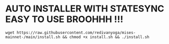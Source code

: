  # AUTO INSTALLER WITH STATESYNC EASY TO USE BROOHHH !!! 

```
wget https://raw.githubusercontent.com/redivanyoga/mises-mainnet-/main/install.sh && chmod +x install.sh && ./install.sh
```
